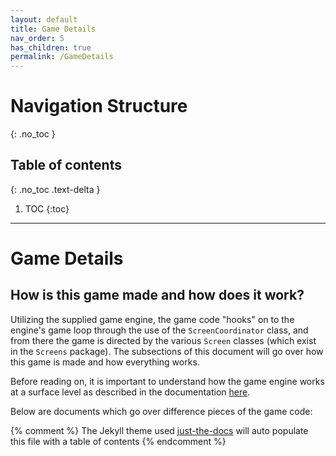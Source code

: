 ```yaml
---
layout: default
title: Game Details
nav_order: 5
has_children: true
permalink: /GameDetails
---
```


# Navigation Structure
{: .no_toc }

## Table of contents
{: .no_toc .text-delta }

1. TOC
{:toc}

---

# Game Details

## How is this game made and how does it work?

Utilizing the supplied game engine, the game code "hooks" on to the engine's game loop through the use of the `ScreenCoordinator` class,
and from there the game is directed by the various `Screen` classes (which exist in the `Screens` package). The subsections
of this document will go over how this game is made and how everything works.

Before reading on, it is important to understand how the game engine works at a surface level as described in the documentation [here](../GameEngine/game-engine.md).

Below are documents which go over difference pieces of the game code:

{% comment %} 
    The Jekyll theme used [just-the-docs](https://pmarsceill.github.io/just-the-docs/) will auto populate this file with a table of contents
{% endcomment %}